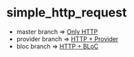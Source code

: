 # simple_http_request

- master branch => [Only HTTP](https://github.com/rrifafauzikomara/simple_http_request)
- provider branch => [HTTP + Provider](https://github.com/rrifafauzikomara/simple_http_request/tree/provider)
- bloc branch => [HTTP + BLoC](https://github.com/rrifafauzikomara/simple_http_request/tree/bloc)